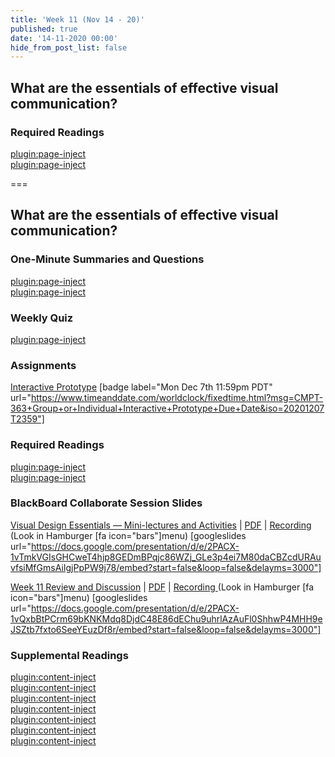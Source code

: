 ```yaml
---
title: 'Week 11 (Nov 14 - 20)'
published: true
date: '14-11-2020 00:00'
hide_from_post_list: false
---
```


## What are the essentials of effective visual communication?  

### Required Readings  
[plugin:page-inject](../../weekly-readings/week-11-1?template=partials/embedlycardlinkonly)  
[plugin:page-inject](../../weekly-readings/week-11-2?template=partials/embedlycardlinkonly)  

===

## **What are the essentials of effective visual communication?**

### One-Minute Summaries and Questions  
[plugin:page-inject](../../lms-assignments/one-minute-summaries/week-11-1)  
[plugin:page-inject](../../lms-assignments/one-minute-summaries/week-11-2)  

### Weekly Quiz
[plugin:page-inject](../../lms-assignments/weekly-review-quizzes/week-11)  

### Assignments
[Interactive Prototype](https://canvas.sfu.ca/courses/56304/assignments/504174) [badge label="Mon Dec 7th 11:59pm PDT" url="https://www.timeanddate.com/worldclock/fixedtime.html?msg=CMPT-363+Group+or+Individual+Interactive+Prototype+Due+Date&iso=20201207T2359"]

### Required Readings  
[plugin:page-inject](../../weekly-readings/week-11-1?template=partials/embedlycardlinkonly)  
[plugin:page-inject](../../weekly-readings/week-11-2?template=partials/embedlycardlinkonly)  

### BlackBoard Collaborate Session Slides
[Visual Design Essentials — Mini-lectures and Activities](https://docs.google.com/presentation/d/e/2PACX-1vTmkVGIsGHCweT4hjp8GEDmBPqjc86WZj_GLe3p4ei7M80daCBZcdURAuvfsiMfGmsAiIgjPpPW9j78/pub?start=false&loop=false&delayms=3000)  | [PDF](https://canvas.sfu.ca/courses/56304/files/folder/Downloads/Slides%20PDFs/Mini-Lectures%20and%20Activities/Week-11) | [Recording ](https://canvas.sfu.ca/courses/56304/external_tools/3544) (Look in Hamburger [fa icon="bars"]menu)
[googleslides url="https://docs.google.com/presentation/d/e/2PACX-1vTmkVGIsGHCweT4hjp8GEDmBPqjc86WZj_GLe3p4ei7M80daCBZcdURAuvfsiMfGmsAiIgjPpPW9j78/embed?start=false&loop=false&delayms=3000"]

[Week 11 Review and Discussion](https://docs.google.com/presentation/d/e/2PACX-1vQxbBtPCrm69bKNKMdq8DjdC48E86dEChu9uhrlAzAuFl0ShhwP4MHH9eJSZtb7fxto6SeeYEuzDf8r/pub?start=false&loop=false&delayms=3000)  | [PDF](https://canvas.sfu.ca/courses/56304/files/folder/Downloads/Slides%20PDFs/Review%20and%20Discussion/Week-11) | [Recording ](https://canvas.sfu.ca/courses/56304/external_tools/3544) (Look in Hamburger [fa icon="bars"]menu)
[googleslides url="https://docs.google.com/presentation/d/e/2PACX-1vQxbBtPCrm69bKNKMdq8DjdC48E86dEChu9uhrlAzAuFl0ShhwP4MHH9eJSZtb7fxto6SeeYEuzDf8r/embed?start=false&loop=false&delayms=3000"]

### Supplemental Readings  
[plugin:content-inject](../../ux-techniques-guide/what-are-the-essentials-of-effective-visual-communication/grids)  
[plugin:content-inject](../../ux-techniques-guide/what-are-the-essentials-of-effective-visual-communication/hierarchy)  
[plugin:content-inject](../../ux-techniques-guide/what-are-the-essentials-of-effective-visual-communication/icons)  
[plugin:content-inject](../../ux-techniques-guide/what-are-the-essentials-of-effective-visual-communication/layout)  
[plugin:content-inject](../../ux-techniques-guide/what-are-the-essentials-of-effective-visual-communication/typography)  
[plugin:content-inject](../../ux-techniques-guide/what-are-the-essentials-of-effective-visual-communication/visual-design-principles)  
[plugin:content-inject](../../ux-techniques-guide/what-are-the-essentials-of-effective-visual-communication/visual-interface-design)  
